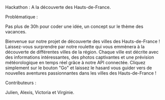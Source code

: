 Hackathon :
A la découverte des Hauts-de-France.

Problématique :

Pas plus de 30h pour coder une idée, un concept sur le thème des vacances.

Bienvenue sur notre projet de découverte des villes des Hauts-de-France ! Laissez-vous surprendre par notre roulette qui vous emmènera à la découverte de différentes villes de la région. Chaque ville est décrite avec des informations intéressantes, des photos captivantes et une prévision météorologique en temps réel grâce à notre API connectée. Cliquez simplement sur le bouton "Go" et laissez le hasard vous guider vers de nouvelles aventures passionnantes dans les villes des Hauts-de-France !

Contributeurs :

Julien, Alexis, Victoria et Virginie.
